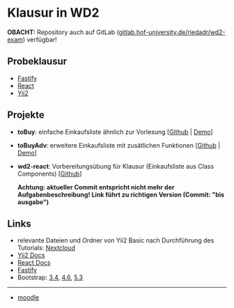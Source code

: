 # Klausur in WD2

**OBACHT:** Repository auch auf GitLab ([gitlab.hof-university.de/riedadr/wd2-exam](https://gitlab.hof-university.de/riedadr/wd2-exam)) verfügbar!
## Probeklausur

-   [Fastify](https://github.com/riedadr/wd2-exam/blob/main/fastify.md)
-   [React](https://github.com/riedadr/wd2-exam/blob/main/react.md)
-   [Yii2](https://github.com/riedadr/wd2-exam/blob/main/yii2.md)

## Projekte

-   **toBuy**: einfache Einkaufsliste ähnlich zur Vorlesung
    [[Github](https://github.com/riedadr/tobuy) | [Demo](https://tobuy.webdev.cit116.xyz/)]
-   **toBuyAdv**: erweitere Einkaufsliste mit zusätlichen Funktionen
    [[Github](https://github.com/riedadr/tobuyadv) | [Demo](https://tobuyadv.webdev.cit116.xyz/)]
-   **wd2-react**: Vorbereitungsübung für Klausur (Einkaufsliste aus Class Components)
    [[Github](https://github.com/riedadr/wd2-react/tree/dc502e254d9e9d07c429645cda8c8db708447f5f)]

    **Achtung: aktueller Commit entspricht nicht mehr der Aufgabenbeschreibung! Link führt zu richtigen Version (Commit: "bis ausgabe")**

## Links

-   relevante Dateien und Ordner von Yii2 Basic nach Durchführung des Tutorials: [Nextcloud](https://nextcloud.hof-university.de/s/kM4QzX89DQw9Nme)
-   [Yii2 Docs](https://www.yiiframework.com/doc/guide/2.0/en)
-   [React Docs](https://reactjs.org/docs/components-and-props.html)
-   [Fastify](https://www.fastify.io/docs/latest/)
-   Bootstrap: [3.4](https://getbootstrap.com/docs/3.4/getting-started/), [4.6](https://getbootstrap.com/docs/4.6/getting-started/introduction/), [5.3](https://getbootstrap.com/docs/5.3/getting-started/introduction/)

---
- [moodle](https://moodle.hof-university.de/course/view.php?id=4925)
